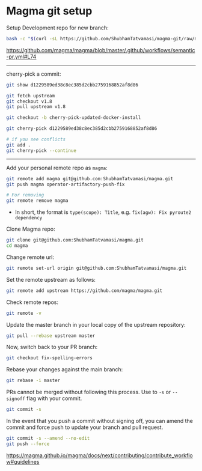 # Magma git setup

Setup Development repo for new branch:
```bash
bash -c "$(curl -sL https://github.com/ShubhamTatvamasi/magma-git/raw/master/magma-git.sh)"
```

https://github.com/magma/magma/blob/master/.github/workflows/semantic-pr.yml#L74

---

cherry-pick a commit:
```bash
git show d1229589ed38c8ec385d2cbb2759168852af8d86

git fetch upstream
git checkout v1.8
git pull upstream v1.8

git checkout -b cherry-pick-updated-docker-install

git cherry-pick d1229589ed38c8ec385d2cbb2759168852af8d86

# if you see conflicts
git add .
git cherry-pick --continue
```

---

Add your personal remote repo as `magma`:
```bash
git remote add magma git@github.com:ShubhamTatvamasi/magma.git
git push magma operator-artifactory-push-fix

# For removing
git remote remove magma
```

- In short, the format is `type(scope): Title`, e.g. `fix(agw): Fix pyroute2 dependency`

Clone Magma repo:
```bash
git clone git@github.com:ShubhamTatvamasi/magma.git
cd magma
```

Change remote url:
```bash
git remote set-url origin git@github.com:ShubhamTatvamasi/magma.git
```

Set the remote upstream as follows:
```bash
git remote add upstream https://github.com/magma/magma.git
```

Check remote repos:
```bash
git remote -v
```

Update the master branch in your local copy of the upstream repository:
```bash
git pull --rebase upstream master
```

Now, switch back to your PR branch:
```bash
git checkout fix-spelling-errors
```

Rebase your changes against the main branch:
```bash
git rebase -i master
```

PRs cannot be merged without following this process. Use to `-s` or `--signoff` flag with your commit.
```bash
git commit -s
```

In the event that you push a commit without signing off, you can amend the commit and force push to update your branch and pull request.
```bash
git commit -s --amend --no-edit
git push --force
```

https://magma.github.io/magma/docs/next/contributing/contribute_workflow#guidelines
